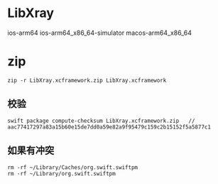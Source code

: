 # LibXray
ios-arm64 ios-arm64_x86_64-simulator macos-arm64_x86_64

# zip
```shell
zip -r LibXray.xcframework.zip LibXray.xcframework
```

## 校验
```shell
swift package compute-checksum LibXray.xcframework.zip   // aac77417297a83a15b60e15de7dd0a59e82a9f95479c159c2b15152f5a5877c1
```

## 如果有冲突
```shell
rm -rf ~/Library/Caches/org.swift.swiftpm
rm -rf ~/Library/org.swift.swiftpm
```
